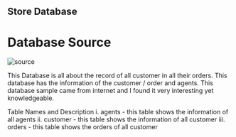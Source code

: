 ## Store Database

# Database Source

![source](https://user-images.githubusercontent.com/73158904/103331945-178a5b00-4aa3-11eb-8a9d-590c59a86c44.png)

This Database is all about the record of all customer in all their orders. This database has the information of the customer / order and agents. This database sample came from internet and I found it very interesting yet knowledgeable.



Table Names and Description
  i. agents - this table shows the information of all agents
  ii. customer - this table shows the information of all customer
  iii. orders - this table shows the orders of all customer
